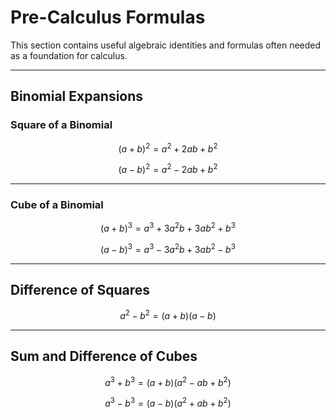 <!-- File: precalculus/precalculus.md -->

# Pre-Calculus Formulas

This section contains useful algebraic identities and formulas often needed as a foundation for calculus.

---

## Binomial Expansions

### Square of a Binomial

$$
(a + b)^2 = a^2 + 2ab + b^2
$$

$$
(a - b)^2 = a^2 - 2ab + b^2
$$

---

### Cube of a Binomial

$$
(a + b)^3 = a^3 + 3a^2b + 3ab^2 + b^3
$$

$$
(a - b)^3 = a^3 - 3a^2b + 3ab^2 - b^3
$$

---

## Difference of Squares

$$
a^2 - b^2 = (a + b)(a - b)
$$

---

## Sum and Difference of Cubes

$$
a^3 + b^3 = (a + b)(a^2 - ab + b^2)
$$

$$
a^3 - b^3 = (a - b)(a^2 + ab + b^2)
$$

